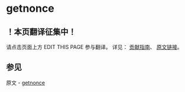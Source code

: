 # getnonce

## ！本页翻译征集中！

请点击页面上方 EDIT THIS PAGE 参与翻译。
详见：
[贡献指南]( https://github.com/JinMuInfo/MongoDB-Manual-zh/blob/master/CONTRIBUTING.md )、
[原文链接](  https://docs.mongodb.com/manual/reference/command/getnonce/  )。

## 参见

原文 - [getnonce]( https://docs.mongodb.com/manual/reference/command/getnonce/ )

